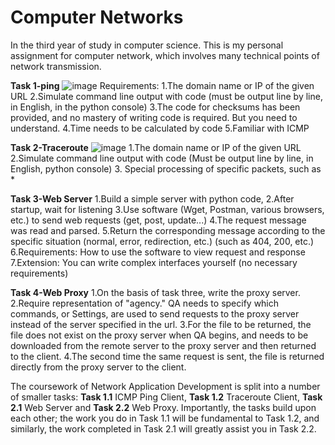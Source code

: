 # Computer Networks
In the third year of study in computer science. This is my personal assignment for computer network, which involves many technical points of network transmission.

**Task 1-ping**
![image](https://github.com/user-attachments/assets/138407e8-e10e-4251-ae51-dc760e89de0c)
Requirements:
1.The domain name or IP of the given URL
2.Simulate command line output with code (must be output line by line, in English, in the python console)
3.The code for checksums has been provided, and no mastery of writing code is required. But you need to understand.
4.Time needs to be calculated by code
5.Familiar with ICMP

**Task 2-Traceroute**
![image](https://github.com/user-attachments/assets/c6a74842-5a6c-4e27-86fe-99e10b6912b2)
1.The domain name or IP of the given URL
2.Simulate command line output with code (Must be output line by line, in English, python console)
3. Special processing of specific packets, such as *

**Task 3-Web Server**
1.Build a simple server with python code,
2.After startup, wait for listening
3.Use software (Wget, Postman, various browsers, etc.) to send web requests (get, post, update...)
4.The request message was read and parsed.
5.Return the corresponding message according to the specific situation (normal, error, redirection, etc.) (such as 404, 200, etc.)
6.Requirements: How to use the software to view request and response
7.Extension: You can write complex interfaces yourself (no necessary requirements)

**Task 4-Web Proxy**
1.On the basis of task three, write the proxy server.
2.Require representation of "agency." QA needs to specify which commands, or Settings, are used to send requests to the proxy server instead of the server specified in the url.
3.For the file to be returned, the file does not exist on the proxy server when QA begins, and needs to be downloaded from the remote server to the proxy server and then returned to the client.
4.The second time the same request is sent, the file is returned directly from the proxy server to the client.



The coursework of Network Application Development is split into a number of smaller tasks: **Task 1.1** ICMP Ping Client, **Task 1.2** Traceroute Client, **Task 2.1** Web Server and **Task 2.2** Web Proxy. Importantly, the tasks build upon each other; the work you do in Task 1.1 will be fundamental to Task 1.2, and similarly, the work completed in Task 2.1 will greatly assist you in Task 2.2.
